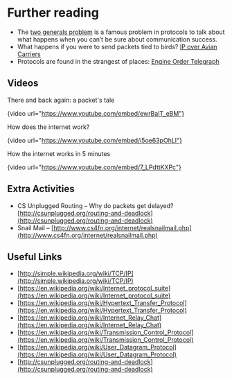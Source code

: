 # Further reading

- The [two generals problem](https://en.wikipedia.org/wiki/Two_Generals%27_Problem) is a famous problem in protocols to talk about what happens when you can’t be sure about communication success.
- What happens if you were to send packets tied to birds? [IP over Avian Carriers](https://en.wikipedia.org/wiki/IP_over_Avian_Carriers)
- Protocols are found in the strangest of places: [Engine Order Telegraph](https://en.wikipedia.org/wiki/Engine_order_telegraph)

## Videos

There and back again: a packet's tale

{video url="https://www.youtube.com/embed/ewrBalT_eBM"}

How does the internet work?

{video url="https://www.youtube.com/embed/i5oe63pOhLI"}

How the internet works in 5 minutes

{video url="https://www.youtube.com/embed/7_LPdttKXPc"}

## Extra Activities

- CS Unplugged Routing &ndash; Why do packets get delayed? [http://csunplugged.org/routing-and-deadlock](http://csunplugged.org/routing-and-deadlock)
- Snail Mail &ndash; [http://www.cs4fn.org/internet/realsnailmail.php](http://www.cs4fn.org/internet/realsnailmail.php)

## Useful Links

- [http://simple.wikipedia.org/wiki/TCP/IP](http://simple.wikipedia.org/wiki/TCP/IP)
- [https://en.wikipedia.org/wiki/Internet_protocol_suite](https://en.wikipedia.org/wiki/Internet_protocol_suite)
- [https://en.wikipedia.org/wiki/Hypertext_Transfer_Protocol](https://en.wikipedia.org/wiki/Hypertext_Transfer_Protocol)
- [https://en.wikipedia.org/wiki/Internet_Relay_Chat](https://en.wikipedia.org/wiki/Internet_Relay_Chat)
- [https://en.wikipedia.org/wiki/Transmission_Control_Protocol](https://en.wikipedia.org/wiki/Transmission_Control_Protocol)
- [https://en.wikipedia.org/wiki/User_Datagram_Protocol](https://en.wikipedia.org/wiki/User_Datagram_Protocol)
- [http://csunplugged.org/routing-and-deadlock](http://csunplugged.org/routing-and-deadlock)
